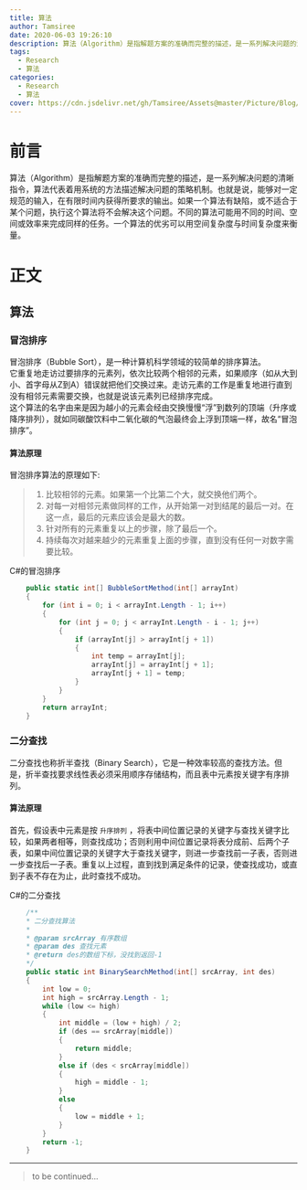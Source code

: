 ```yaml
---
title: 算法
author: Tamsiree
date: 2020-06-03 19:26:10
description: 算法（Algorithm）是指解题方案的准确而完整的描述，是一系列解决问题的清晰指令，算法代表着用系统的方法描述解决问题的策略机制。也就是说，能够对一定规范的输入，在有限时间内获得所要求的输出。如果一个算法有缺陷，或不适合于某个问题，执行这个算法将不会解决这个问题。不同的算法可能用不同的时间、空间或效率来完成同样的任务。一个算法的优劣可以用空间复杂度与时间复杂度来衡量。
tags:
  - Research
  - 算法
categories:
  - Research
  - 算法
cover: https://cdn.jsdelivr.net/gh/Tamsiree/Assets@master/Picture/Blog/Cover/wallhaveneolelw.jpg
---
```

# 前言
算法（Algorithm）是指解题方案的准确而完整的描述，是一系列解决问题的清晰指令，算法代表着用系统的方法描述解决问题的策略机制。也就是说，能够对一定规范的输入，在有限时间内获得所要求的输出。如果一个算法有缺陷，或不适合于某个问题，执行这个算法将不会解决这个问题。不同的算法可能用不同的时间、空间或效率来完成同样的任务。一个算法的优劣可以用空间复杂度与时间复杂度来衡量。

# 正文
## 算法
### 冒泡排序
冒泡排序（Bubble Sort），是一种计算机科学领域的较简单的排序算法。  
它重复地走访过要排序的元素列，依次比较两个相邻的元素，如果顺序（如从大到小、首字母从Z到A）错误就把他们交换过来。走访元素的工作是重复地进行直到没有相邻元素需要交换，也就是说该元素列已经排序完成。  
这个算法的名字由来是因为越小的元素会经由交换慢慢“浮”到数列的顶端（升序或降序排列），就如同碳酸饮料中二氧化碳的气泡最终会上浮到顶端一样，故名“冒泡排序”。  

#### 算法原理

冒泡排序算法的原理如下:

> 1. 比较相邻的元素。如果第一个比第二个大，就交换他们两个。  
> 2. 对每一对相邻元素做同样的工作，从开始第一对到结尾的最后一对。在这一点，最后的元素应该会是最大的数。  
> 3. 针对所有的元素重复以上的步骤，除了最后一个。  
> 4. 持续每次对越来越少的元素重复上面的步骤，直到没有任何一对数字需要比较。 

C#的冒泡排序

```c#
    public static int[] BubbleSortMethod(int[] arrayInt)
    {
        for (int i = 0; i < arrayInt.Length - 1; i++)
        {
            for (int j = 0; j < arrayInt.Length - i - 1; j++)
            {
                if (arrayInt[j] > arrayInt[j + 1])
                {
                    int temp = arrayInt[j];
                    arrayInt[j] = arrayInt[j + 1];
                    arrayInt[j + 1] = temp;
                }
            }
        }
        return arrayInt;
    }
```

### 二分查找

二分查找也称折半查找（Binary Search），它是一种效率较高的查找方法。但是，折半查找要求线性表必须采用顺序存储结构，而且表中元素按关键字有序排列。

#### 算法原理

首先，假设表中元素是按 `升序排列` ，将表中间位置记录的关键字与查找关键字比较，如果两者相等，则查找成功；否则利用中间位置记录将表分成前、后两个子表，如果中间位置记录的关键字大于查找关键字，则进一步查找前一子表，否则进一步查找后一子表。重复以上过程，直到找到满足条件的记录，使查找成功，或直到子表不存在为止，此时查找不成功。

C#的二分查找

```c#
    /**
    * 二分查找算法
    *
    * @param srcArray 有序数组
    * @param des 查找元素
    * @return des的数组下标，没找到返回-1
    */
    public static int BinarySearchMethod(int[] srcArray, int des)
    {
        int low = 0;
        int high = srcArray.Length - 1;
        while (low <= high)
        {
            int middle = (low + high) / 2;
            if (des == srcArray[middle])
            {
                return middle;
            }
            else if (des < srcArray[middle])
            {
                high = middle - 1;
            }
            else
            {
                low = middle + 1;
            }
        }
        return -1;
    }
```

---
> to be continued...
